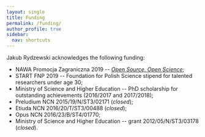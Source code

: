 ```yaml
---
layout: single
title: Funding
permalink: /funding/
author_profile: true
sidebar:
  nav: shortcuts
---
```

Jakub Rydzewski acknowledges the following funding:
* NAWA Promocja Zagraniczna 2019 -- [*Open Source, Open Science*](https://open-ncu.github.io);
* START FNP 2019 -- Foundation for Polish Science stipend for talented 
  researchers under age 30;
* Ministry of Science and Higher Education -- PhD scholarship for outstanding 
  achievements (2016/2017 and 2017/2018);
* Preludium NCN 2015/19/N/ST3/02171 (*closed*);
* Etiuda NCN 2016/20/T/ST3/00488 (*closed*);
* Opus NCN 2016/23/B/ST4/01770;
* Ministry of Science and Higher Education -- grant 2012/05/N/ST3/03178
  (*closed*).
